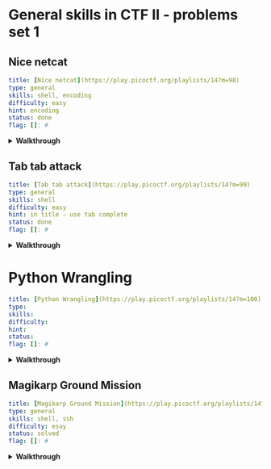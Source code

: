# General skills in CTF II - problems set 1

##  Nice netcat

```yaml
title: [Nice netcat](https://play.picoctf.org/playlists/14?m=98)
type: general
skills: shell, encoding
difficulty: easy
hint: encoding
status: done
flag: []: #
```

<details>
<summary><b>Walkthrough</b></summary>

1. Open up a terminal, you can use the picoctf webshell, and copy the output

```sh
nc mercury.picoctf.net 22902
```

2. We need to decode the output, try this recipie

```chef
From_Decimal('Space',true)
```

</details>

## Tab tab attack

```yaml
title: [Tab tab attack](https://play.picoctf.org/playlists/14?m=99)
type: general 
skills: shell
difficulty: easy
hint: in title - use tab complete
status: done
flag: []: #
```


<details>
<summary><b>Walkthrough</b></summary>

Intended solution is to  `cd A<tab>`

We can also just do a ls -R

```sh
wget https://mercury.picoctf.net/static/3afd18a65e42b80526aa87f9766c588b/Addadshashanammu.zip
unzip A<tab>
cd <tab>

cat or execute the file
```

</details>


# Python Wrangling

```yaml
title: [Python Wrangling](https://play.picoctf.org/playlists/14?m=100)
type: 
skills: 
difficulty: 
hint: 
status: 
flag: []: #
```

<details>
<summary><b>Walkthrough</b></summary>

1. get all three files 
1. cat the password file
1. execute the script to see the args
1. decrypt flag file

```sh
wget
cat
python3
```

</details>

## Magikarp Ground Mission


```yaml
title: [Magikarp Ground Mission](https://play.picoctf.org/playlists/14?m=101)
type: general
skills: shell, ssh
difficulty: esay
status: solved
flag: []: #
```

<details>
<summary><b>Walkthrough</b></summary>

1. Run the container
1. ssh into the container

```sh
ls
cat

```

</details>